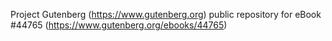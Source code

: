 Project Gutenberg (https://www.gutenberg.org) public repository for eBook #44765 (https://www.gutenberg.org/ebooks/44765)
